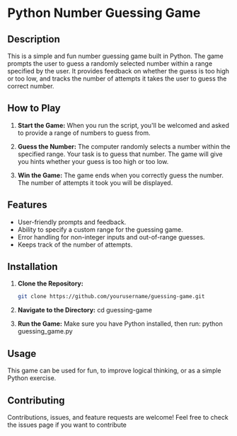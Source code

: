 # Python Number Guessing Game

## Description

This is a simple and fun number guessing game built in Python. The game prompts the user to guess a randomly selected number within a range specified by the user. It provides feedback on whether the guess is too high or too low, and tracks the number of attempts it takes the user to guess the correct number.

## How to Play

1. **Start the Game:** When you run the script, you'll be welcomed and asked to provide a range of numbers to guess from.

2. **Guess the Number:** The computer randomly selects a number within the specified range. Your task is to guess that number. The game will give you hints whether your guess is too high or too low.

3. **Win the Game:** The game ends when you correctly guess the number. The number of attempts it took you will be displayed.

## Features

- User-friendly prompts and feedback.
- Ability to specify a custom range for the guessing game.
- Error handling for non-integer inputs and out-of-range guesses.
- Keeps track of the number of attempts.

## Installation

1. **Clone the Repository:**

   ```bash
   git clone https://github.com/yourusername/guessing-game.git

2. **Navigate to the Directory:**
   cd guessing-game
3. **Run the Game:**
   Make sure you have Python installed, then run:
   python guessing_game.py

## Usage
   This game can be used for fun, to improve logical thinking, or as a simple Python exercise.

## Contributing
   Contributions, issues, and feature requests are welcome! Feel free to check the issues page if you want to contribute

